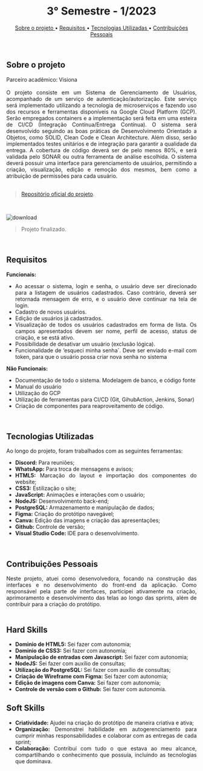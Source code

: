 <h1 align="center"> 3° Semestre - 1/2023 </h1>
<p align="center">
  <a href ="#sobre-o-projeto"> Sobre o projeto  </a>  • 
  <a href ="#requisitos"> Requisitos </a>  • 
  <a href ="#tecnologias-utilizadas"> Tecnologias Utilizadas </a>  •
  <a href ="#contribuições-pessoais"> Contribuições Pessoais </a>  
</p>

<br>

## Sobre o projeto 

<div align="justify">
  Parceiro acadêmico: Visiona
  <br><br>
  O projeto consiste em um Sistema de Gerenciamento de Usuários, acompanhado de um serviço de autenticação/autorização. Este serviço será implementado utilizando a tecnologia de microserviços e fazendo uso dos recursos e ferramentas disponíveis na Google Cloud Platform (GCP). Serão empregados containers e a implementação será feita em uma esteira de CI/CD (Integração Contínua/Entrega Contínua). O sistema será desenvolvido seguindo as boas práticas de Desenvolvimento Orientado a Objetos, como SOLID, Clean Code e Clean Architecture. Além disso, serão implementados testes unitários e de integração para garantir a qualidade da entrega. A cobertura de código deverá ser de pelo menos 80%, e será validada pelo SONAR ou outra ferramenta de análise escolhida. O sistema deverá possuir uma interface para gerenciamento de usuários, permitindo a criação, visualização, edição e remoção dos mesmos, bem como a atribuição de permissões para cada usuário.
  
<div><br>
  
> [Repositório oficial do projeto](https://github.com/atomofatec/API-VISIONA).

<br>

![download](https://github.com/RebecaGama/PORTFOLIO-TG/assets/102360635/399d58b9-2cb5-4da7-9f9a-7a390924d02e)

> Projeto finalizado.

<br>
  
## Requisitos 
 
**Funcionais:**<br>
 - Ao acessar o sistema, login e senha, o usuário deve ser direcionado para a listagem de usuários cadastrados. Caso contrário, deverá ser retornada mensagem de erro, e o usuário deve continuar na tela de login.
- Cadastro de novos usuários.
- Edição de usuários já cadastrados.
- Visualização de todos os usuários cadastrados em forma de lista. Os campos apresentados devem ser nome, perfil de acesso, status de criação, e se está ativo.
- Possibilidade de desativar um usuário (exclusão lógica).
- Funcionalidade de ‘esqueci minha senha`. Deve ser enviado e-mail com token, para que o usuário possa criar nova senha no sistema

**Não Funcionais:**<br>
- Documentação de todo o sistema. Modelagem de banco, e código fonte
- Manual do usuário
- Utilização do GCP
- Utilização de ferramentas para CI/CD (Git, GihubAction, Jenkins, Sonar)
- Criação de componentes para reaproveitamento de código.

<br>

## Tecnologias Utilizadas
Ao longo do projeto, foram trabalhados com as seguintes ferramentas:
<br>
  - **Discord:** Para reuniões;
  - **WhatsApp:** Para troca de mensagens e avisos;
  - **HTML5:** Marcação do layout e importação dos componentes do website; 
  - **CSS3:** Estilização o site;
  - **JavaScript:** Animações e interações com o usuário;
  - **NodeJS:** Desenvolvimento back-end;
  - **PostgreSQL:** Armazenamento e manipulação de dados;
  - **Figma:** Criação do protótipo navegável;
  - **Canva:** Edição das imagens e criação das apresentações;
  - **Github:** Controle de versão;
  - **Visual Studio Code:** IDE para o desenvolvimento.
  
<br>

## Contribuições Pessoais
<div align="justify">
Neste projeto, atuei como desenvolvedora, focando na construção das interfaces e no desenvolvimento do front-end da aplicação. Como responsável pela parte de interfaces, participei ativamente na criação, aprimoramento e desenvolvimento das telas ao longo das sprints, além de contribuir para a criação do protótipo.

<div>

<br>

## Hard Skills
  - **Dominio de HTML5:** Sei fazer com autonomia;
  - **Dominio de CSS3:** Sei fazer com autonomia;
  - **Manipulação de entradas com Javascript:** Sei fazer com autonomia;
  - **NodeJS:** Sei fazer com auxílio de consultas;
  - **Utilização do PostgreSQL:** Sei fazer com auxílio de consultas; 
  - **Criação de Wireframe com Figma:** Sei fazer com autonomia;
  - **Edição de imagens com Canva:** Sei fazer com autonomia;
  - **Controle de versão com o Github:** Sei fazer com autonomia.


## Soft Skills
 - **Criatividade:** Ajudei na criação do protótipo de maneira criativa e ativa; <br>
 - **Organização:** Demonstrei habilidade em autogerenciamento para cumprir minhas responsabilidades e colaborar com as entregas de cada sprint;<br>
 - **Colaboração:** Contribuí com tudo o que estava ao meu alcance, compartilhando o conhecimento que possuía, incluindo as tecnologias que dominava. <br>
